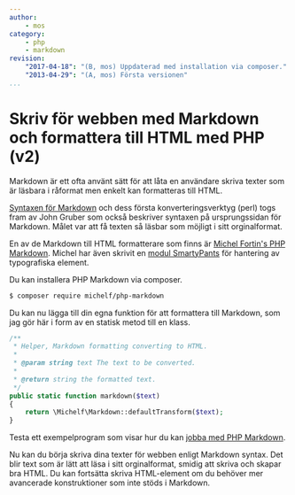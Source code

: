 ```yaml
---
author:
    - mos
category:
    - php
    - markdown
revision:
    "2017-04-18": "(B, mos) Uppdaterad med installation via composer."
    "2013-04-29": "(A, mos) Första versionen"
...
```

Skriv för webben med Markdown och formattera till HTML med PHP (v2)
==================================

Markdown är ett ofta använt sätt för att låta en användare skriva texter som är läsbara i råformat men enkelt kan formatteras till HTML.

<!--more-->

[Syntaxen för Markdown](http://daringfireball.net/projects/markdown/) och dess första konverteringsverktyg (perl) togs fram av John Gruber som också beskriver syntaxen på ursprungssidan för Markdown. Målet var att få texten så läsbar som möjligt i sitt orginalformat.

En av de Markdown till HTML formatterare som finns är [Michel Fortin's PHP Markdown](https://michelf.ca/projects/php-markdown/). Michel har även skrivit en [modul SmartyPants](https://michelf.ca/projects/php-smartypants/) för hantering av typografiska element.

Du kan installera PHP Markdown via composer.

```bash
$ composer require michelf/php-markdown
```

Du kan nu lägga till din egna funktion för att formattera till Markdown, som jag gör här i form av en statisk metod till en klass.

```php
/**
 * Helper, Markdown formatting converting to HTML.
 *
 * @param string text The text to be converted.
 *
 * @return string the formatted text.
 */
public static function markdown($text)
{
    return \Michelf\Markdown::defaultTransform($text);
}
```

Testa ett exempelprogram som visar hur du kan [jobba med PHP Markdown](kod-exempel/start_using_php_markdown/).

Nu kan du börja skriva dina texter för webben enligt Markdown syntax. Det blir text som är lätt att läsa i sitt orginalformat, smidig att skriva och skapar bra HTML. Du kan fortsätta skriva HTML-element om du behöver mer avancerade konstruktioner som inte stöds i Markdown.
